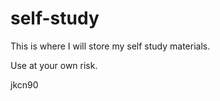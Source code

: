 self-study
==========

This is where I will store my self study materials.

Use at your own risk.

jkcn90
